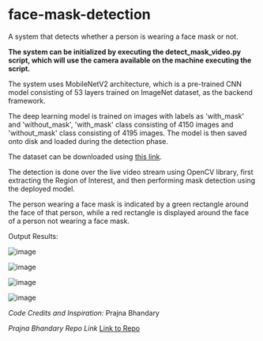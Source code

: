 # face-mask-detection
A system that detects whether a person is wearing a face mask or not.

<b> The system can be initialized by executing the detect_mask_video.py script, which will use the camera available on the machine executing the script. </b>

The system uses MobileNetV2 architecture, which is a pre-trained CNN model consisting of 53 layers trained on ImageNet dataset, as the backend framework.

The deep learning model is trained on images with labels as 'with_mask' and 'without_mask', 'with_mask' class consisting of 4150 images and 'without_mask' class consisting of 4195 images. The model is then saved onto disk and loaded during the detection phase.

The dataset can be downloaded using <a href="https://drive.google.com/file/d/1VQoy3K6fUCY2F-SChhk3mO4-CrytBdCc/view?usp=sharing" target="_blank">this link</a>.

The detection is done over the live video stream using OpenCV library, first extracting the Region of Interest, and then performing mask detection using the deployed model.

The person wearing a face mask is indicated by a green rectangle around the face of that person, while a red rectangle is displayed around the face of a person not wearing a face mask.

Output Results:

![image](https://user-images.githubusercontent.com/56644208/123783639-36ec2e80-d8f4-11eb-9c97-e66cd7e80dc0.png)

![image](https://user-images.githubusercontent.com/56644208/123783662-3ce20f80-d8f4-11eb-8e50-f846f7d93479.png)

![image](https://user-images.githubusercontent.com/56644208/123783686-466b7780-d8f4-11eb-9b1c-b8b16e595b29.png)

![image](https://user-images.githubusercontent.com/56644208/123783714-4c615880-d8f4-11eb-81df-38c9a0723562.png)





<i>Code Credits and Inspiration:</i> Prajna Bhandary

<i>Prajna Bhandary Repo Link</i> <a href="https://github.com/prajnasb/observations.git" target="_blank">Link to Repo</a>
